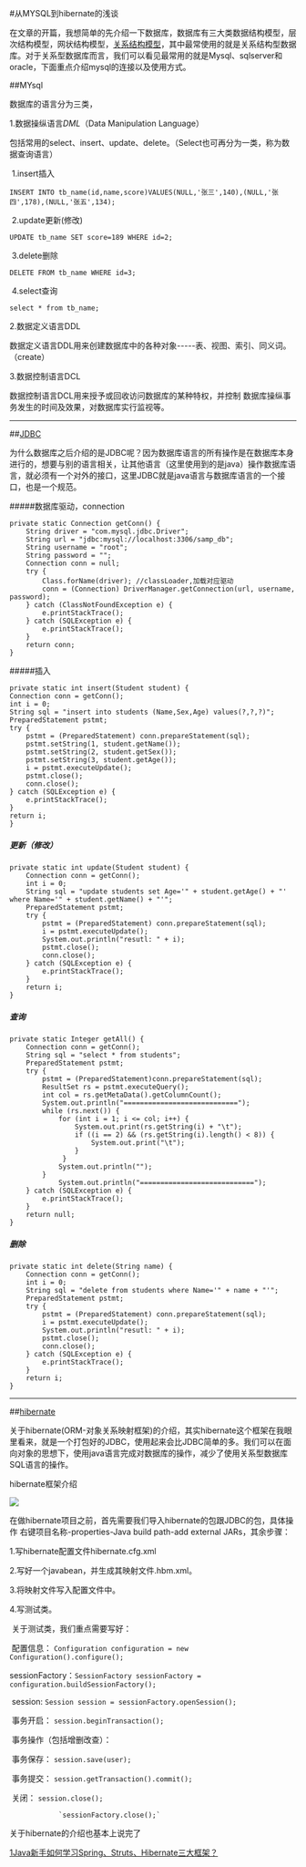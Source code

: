 #从MYSQL到hibernate的浅谈

在文章的开篇，我想简单的先介绍一下数据库，数据库有三大类数据结构模型，层次结构模型，网状结构模型，[关系结构模型](https://baike.baidu.com/item/%E5%85%B3%E7%B3%BB%E5%9E%8B%E6%95%B0%E6%8D%AE%E5%BA%93/8999831?fr=aladdin)，其中最常使用的就是关系结构型数据库。对于关系型数据库而言，我们可以看见最常用的就是Mysql、sqlserver和oracle，下面重点介绍mysql的连接以及使用方式。

##MYsql

数据库的语言分为三类，

1.数据操纵语言*DML*（Data Manipulation Language）

包括常用的select、insert、update、delete。（Select也可再分为一类，称为数据查询语言）

​	1.insert插入

```INSERT INTO tb_name(id,name,score)VALUES(NULL,'张三',140),(NULL,'张四',178),(NULL,'张五',134);```

​	2.update更新(修改)

`UPDATE tb_name SET score=189 WHERE id=2;`

​	3.delete删除

`DELETE FROM tb_name WHERE id=3;`

​	4.select查询

`select * from tb_name;`

2.数据定义语言DDL

数据定义语言DDL用来创建数据库中的各种对象-----表、视图、索引、同义词。（create）

3.数据控制语言DCL

数据控制语言DCL用来授予或回收访问数据库的某种特权，并控制
数据库操纵事务发生的时间及效果，对数据库实行监视等。

------

##[JDBC](http://www.baidu.com/link?url=j-nK5AaHr4FOJxLJl5LnpF5xhcmLbuB93GEcY1LRCs29XeIu9h9pn-DurPHKkf5-aFkjiXP31gtMY3lvkw_Lv_&wd=&eqid=e84b53fa00005df10000000359ef5e86)

为什么数据库之后介绍的是JDBC呢？因为数据库语言的所有操作是在数据库本身进行的，想要与别的语言相关，让其他语言（这里使用到的是java）操作数据库语言，就必须有一个对外的接口，这里JDBC就是java语言与数据库语言的一个接口，也是一个规范。

#####数据库驱动，connection

```
private static Connection getConn() {
    String driver = "com.mysql.jdbc.Driver";
    String url = "jdbc:mysql://localhost:3306/samp_db";
    String username = "root";
    String password = "";
    Connection conn = null;
    try {
        Class.forName(driver); //classLoader,加载对应驱动
        conn = (Connection) DriverManager.getConnection(url, username, password);
    } catch (ClassNotFoundException e) {
        e.printStackTrace();
    } catch (SQLException e) {
        e.printStackTrace();
    }
    return conn;
}
```

#####插入

    private static int insert(Student student) {
    Connection conn = getConn();
    int i = 0;
    String sql = "insert into students (Name,Sex,Age) values(?,?,?)";
    PreparedStatement pstmt;
    try {
        pstmt = (PreparedStatement) conn.prepareStatement(sql);
        pstmt.setString(1, student.getName());
        pstmt.setString(2, student.getSex());
        pstmt.setString(3, student.getAge());
        i = pstmt.executeUpdate();
        pstmt.close();
        conn.close();
    } catch (SQLException e) {
        e.printStackTrace();
    }
    return i;
    }
##### 更新（修改）

```
private static int update(Student student) {
    Connection conn = getConn();
    int i = 0;
    String sql = "update students set Age='" + student.getAge() + "' where Name='" + student.getName() + "'";
    PreparedStatement pstmt;
    try {
        pstmt = (PreparedStatement) conn.prepareStatement(sql);
        i = pstmt.executeUpdate();
        System.out.println("resutl: " + i);
        pstmt.close();
        conn.close();
    } catch (SQLException e) {
        e.printStackTrace();
    }
    return i;
}
```

##### 查询

```
private static Integer getAll() {
    Connection conn = getConn();
    String sql = "select * from students";
    PreparedStatement pstmt;
    try {
        pstmt = (PreparedStatement)conn.prepareStatement(sql);
        ResultSet rs = pstmt.executeQuery();
        int col = rs.getMetaData().getColumnCount();
        System.out.println("============================");
        while (rs.next()) {
            for (int i = 1; i <= col; i++) {
                System.out.print(rs.getString(i) + "\t");
                if ((i == 2) && (rs.getString(i).length() < 8)) {
                    System.out.print("\t");
                }
             }
            System.out.println("");
        }
            System.out.println("============================");
    } catch (SQLException e) {
        e.printStackTrace();
    }
    return null;
}
```

##### 删除

```
private static int delete(String name) {
    Connection conn = getConn();
    int i = 0;
    String sql = "delete from students where Name='" + name + "'";
    PreparedStatement pstmt;
    try {
        pstmt = (PreparedStatement) conn.prepareStatement(sql);
        i = pstmt.executeUpdate();
        System.out.println("resutl: " + i);
        pstmt.close();
        conn.close();
    } catch (SQLException e) {
        e.printStackTrace();
    }
    return i;
}
```

------

##[hibernate](https://baike.baidu.com/item/Hibernate/206989?fr=aladdin)

关于hibernate(ORM-对象关系映射框架)的介绍，其实hibernate这个框架在我眼里看来，就是一个打包好的JDBC，使用起来会比JDBC简单的多。我们可以在面向对象的思想下，使用java语言完成对数据库的操作，减少了使用关系型数据库SQL语言的操作。

hibernate框架介绍

![](http://upload-images.jianshu.io/upload_images/8499175-a1fb06cb8711146c.png?imageMogr2/auto-orient/strip%7CimageView2/2/w/1240)

在做hibernate项目之前，首先需要我们导入hibernate的包跟JDBC的包，具体操作
右键项目名称-properties-Java build path-add external JARs，其余步骤：

1.写hibernate配置文件hibernate.cfg.xml

2.写好一个javabean，并生成其映射文件.hbm.xml。

3.将映射文件写入配置文件中。

4.写测试类。

​	关于测试类，我们重点需要写好：

​	配置信息：	`Configuration configuration = new Configuration().configure();`

​	sessionFactory：`SessionFactory sessionFactory = configuration.buildSessionFactory();`

​	session:		`Session session = sessionFactory.openSession();`

​	事务开启：	`session.beginTransaction();`

​	事务操作（包括增删改查）：

​	事务保存：	`session.save(user);`

​	事务提交：	`session.getTransaction().commit();`

​	关闭：		`session.close();`

 				`sessionFactory.close();`

关于hibernate的介绍也基本上说完了

[1Java新手如何学习Spring、Struts、Hibernate三大框架？](https://www.zhihu.com/question/21142149/answer/24120371?utm_source=qq&utm_medium=social )

